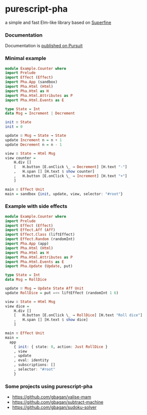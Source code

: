 # purescript-pha
a simple and fast Elm-like library based on [Superfine](https://github.com/jorgebucaran/superfine)

### Documentation
Documentation is [published on Pursuit](https://pursuit.purescript.org/packages/purescript-pha)

### Minimal example
```purescript
module Example.Counter where
import Prelude
import Effect (Effect)
import Pha.App (sandbox)
import Pha.Html (Html)
import Pha.Html as H
import Pha.Html.Attributes as P
import Pha.Html.Events as E

type State = Int
data Msg = Increment | Decrement

init ∷ State
init = 0

update ∷ Msg → State → State
update Increment n = n + 1
update Decrement n = n - 1

view ∷ State → Html Msg
view counter = 
    H.div []
    [   H.button [E.onClick \_ → Decrement] [H.text "-"]
    ,   H.span [] [H.text $ show counter]
    ,   H.button [E.onClick \_ → Increment] [H.text "+"]
    ]

main ∷ Effect Unit
main = sandbox {init, update, view, selector: "#root"}
```

### Example with side effects
```purescript
module Example.Counter where
import Prelude
import Effect (Effect)
import Effect.Aff (Aff)
import Effect.Class (liftEffect)
import Effect.Random (randomInt)
import Pha.App (app)
import Pha.Html (Html)
import Pha.Html as H
import Pha.Html.Attributes as P
import Pha.Html.Events as E
import Pha.Update (Update, put)

type State = Int
data Msg = RollDice

update ∷ Msg → Update State Aff Unit
update RollDice = put =<< liftEffect (randomInt 1 6)

view ∷ State → Html Msg
view dice = 
    H.div []
    [   H.button [E.onClick \_ → RollDice] [H.text "Roll dice"]
    ,   H.span [] [H.text $ show dice]
    ]

main ∷ Effect Unit
main =
  app
    { init: { state: 0, action: Just RollDice }
    , view
    , update
    , eval: identity
    , subscriptions: []
    , selector: "#root"
    }
```

### Some projects using purescript-pha

- https://github.com/gbagan/valise-mam
- https://github.com/gbagan/subtract-machine
- https://github.com/gbagan/sudoku-solver

